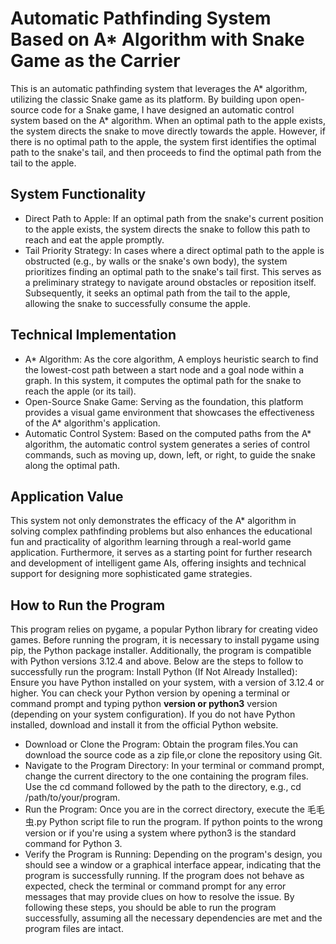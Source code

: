 # Automatic Pathfinding System Based on A* Algorithm with Snake Game as the Carrier
This is an automatic pathfinding system that leverages the A* algorithm, utilizing the classic Snake game as its platform. By building upon open-source code for a Snake game, I have designed an automatic control system based on the A* algorithm. When an optimal path to the apple exists, the system directs the snake to move directly towards the apple. However, if there is no optimal path to the apple, the system first identifies the optimal path to the snake's tail, and then proceeds to find the optimal path from the tail to the apple.
## System Functionality
- Direct Path to Apple: If an optimal path from the snake's current position to the apple exists, the system directs the snake to follow this path to reach and eat the apple promptly.
- Tail Priority Strategy: In cases where a direct optimal path to the apple is obstructed (e.g., by walls or the snake's own body), the system prioritizes finding an optimal path to the snake's tail first. This serves as a preliminary strategy to navigate around obstacles or reposition itself. Subsequently, it seeks an optimal path from the tail to the apple, allowing the snake to successfully consume the apple.
## Technical Implementation
-  A\* Algorithm: As the core algorithm, A employs heuristic search to find the lowest-cost path between a start node and a goal node within a graph. In this system, it computes the optimal path for the snake to reach the apple (or its tail).
- Open-Source Snake Game: Serving as the foundation, this platform provides a visual game environment that showcases the effectiveness of the A* algorithm's application.
- Automatic Control System: Based on the computed paths from the A* algorithm, the automatic control system generates a series of control commands, such as moving up, down, left, or right, to guide the snake along the optimal path.
## Application Value
This system not only demonstrates the efficacy of the A* algorithm in solving complex pathfinding problems but also enhances the educational fun and practicality of algorithm learning through a real-world game application. Furthermore, it serves as a starting point for further research and development of intelligent game AIs, offering insights and technical support for designing more sophisticated game strategies.
## How to Run the Program
This program relies on pygame, a popular Python library for creating video games. Before running the program, it is necessary to install pygame using pip, the Python package installer. Additionally, the program is compatible with Python versions 3.12.4 and above. Below are the steps to follow to successfully run the program:
Install Python (If Not Already Installed):
Ensure you have Python installed on your system, with a version of 3.12.4 or higher. You can check your Python version by opening a terminal or command prompt and typing python **version or python3** version (depending on your system configuration). If you do not have Python installed, download and install it from the official Python website.
- Download or Clone the Program:
Obtain the program files.You can download the source code as a zip file,or clone the repository using Git.
- Navigate to the Program Directory:
In your terminal or command prompt, change the current directory to the one containing the program files. Use the cd command followed by the path to the directory, e.g., cd /path/to/your/program.
- Run the Program:
Once you are in the correct directory, execute the 毛毛虫.py Python script file to run the program. 
If python points to the wrong version or if you're using a system where python3 is the standard command for Python 3.
- Verify the Program is Running:
Depending on the program's design, you should see a window or a graphical interface appear, indicating that the program is successfully running. If the program does not behave as expected, check the terminal or command prompt for any error messages that may provide clues on how to resolve the issue.
By following these steps, you should be able to run the program successfully, assuming all the necessary dependencies are met and the program files are intact.
